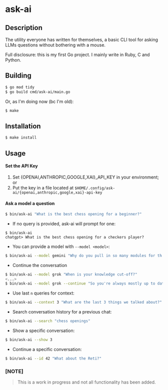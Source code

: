 # ask-ai

## Description

The utility everyone has written for themselves, a basic CLI tool for asking LLMs questions without bothering with a mouse.

Full disclosure: this is my first Go project. I mainly write in Ruby, C and Python.

## Building

```bash
$ go mod tidy
$ go build cmd/ask-ai/main.go
```

Or, as I'm doing now (bc I'm old):
```bash
$ make
```

## Installation

```bash
$ make install
```

## Usage

#### Set the API Key
1. Set {OPENAI,ANTHROPIC,GOOGLE,XAI}_API_KEY in your environment; or
1. Put the key in a file located at `$HOME/.config/ask-ai/{openai,anthropic,google,xai}-api-key`

#### Ask a model a question
```bash
$ bin/ask-ai "What is the best chess opening for a beginner?"
```

* If no query is provided, ask-ai will prompt for one:
```
$ bin/ask-ai
chatgpt> What is the best chess opening for a checkers player?
```

* You can provide a model with `--model <model>`:
```bash
$ bin/ask-ai --model gemini "Why do you pull in so many modules for th Go API?"
```

* Continue the conversation
```bash
$ bin/ask-ai --model grok "When is your knowledge cut-off?"
<...>
$ bin/ask-ai --model grok --continue "So you're always mostly up to date?"
```

* Use last `n` queries for context:
```bash
$ bin/ask-ai --context 3 "What are the last 3 things we talked about?"
```

* Search conversation history for a previous chat:
```bash
$ bin/ask-ai --search "chess openings"
```

* Show a specific conversation:
```bash
$ bin/ask-ai --show 3
```

* Continue a specific conversation:
```bash
$ bin/ask-ai --id 42 "What about the Reti?"
```

### [NOTE]
> This is a work in progress and not all functionality has been added.
